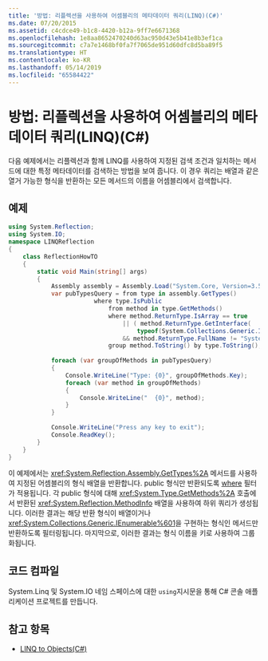 ```yaml
---
title: '방법: 리플렉션을 사용하여 어셈블리의 메타데이터 쿼리(LINQ)(C#)'
ms.date: 07/20/2015
ms.assetid: c4cdce49-b1c8-4420-b12a-9ff7e6671368
ms.openlocfilehash: 1e8aa8652470240d63ac950d43e5b41e8b3ef1ca
ms.sourcegitcommit: c7a7e1468bf0fa7f7065de951d60dfc8d5ba89f5
ms.translationtype: HT
ms.contentlocale: ko-KR
ms.lasthandoff: 05/14/2019
ms.locfileid: "65584422"
---
```

# <a name="how-to-query-an-assemblys-metadata-with-reflection-linq-c"></a>방법: 리플렉션을 사용하여 어셈블리의 메타데이터 쿼리(LINQ)(C#)
다음 예제에서는 리플렉션과 함께 LINQ를 사용하여 지정된 검색 조건과 일치하는 메서드에 대한 특정 메타데이터를 검색하는 방법을 보여 줍니다. 이 경우 쿼리는 배열과 같은 열거 가능한 형식을 반환하는 모든 메서드의 이름을 어셈블리에서 검색합니다.  
  
## <a name="example"></a>예제  
  
```csharp  
using System.Reflection;  
using System.IO;  
namespace LINQReflection  
{  
    class ReflectionHowTO  
    {  
        static void Main(string[] args)  
        {  
            Assembly assembly = Assembly.Load("System.Core, Version=3.5.0.0, Culture=neutral, PublicKeyToken= b77a5c561934e089");  
            var pubTypesQuery = from type in assembly.GetTypes()  
                        where type.IsPublic  
                            from method in type.GetMethods()  
                            where method.ReturnType.IsArray == true   
                                || ( method.ReturnType.GetInterface(  
                                    typeof(System.Collections.Generic.IEnumerable<>).FullName ) != null  
                                && method.ReturnType.FullName != "System.String" )  
                            group method.ToString() by type.ToString();  
  
            foreach (var groupOfMethods in pubTypesQuery)  
            {  
                Console.WriteLine("Type: {0}", groupOfMethods.Key);  
                foreach (var method in groupOfMethods)  
                {  
                    Console.WriteLine("  {0}", method);  
                }  
            }  
  
            Console.WriteLine("Press any key to exit");  
            Console.ReadKey();  
        }  
    }    
}  
```  
  
 이 예제에서는 <xref:System.Reflection.Assembly.GetTypes%2A> 메서드를 사용하여 지정된 어셈블리의 형식 배열을 반환합니다. public 형식만 반환되도록 [where](../../../../csharp/language-reference/keywords/where-clause.md) 필터가 적용됩니다. 각 public 형식에 대해 <xref:System.Type.GetMethods%2A> 호출에서 반환된 <xref:System.Reflection.MethodInfo> 배열을 사용하여 하위 쿼리가 생성됩니다. 이러한 결과는 해당 반환 형식이 배열이거나 <xref:System.Collections.Generic.IEnumerable%601>을 구현하는 형식인 메서드만 반환하도록 필터링됩니다. 마지막으로, 이러한 결과는 형식 이름을 키로 사용하여 그룹화됩니다.  
  
## <a name="compiling-the-code"></a>코드 컴파일  
 System.Linq 및 System.IO 네임 스페이스에 대한 `using`지시문을 통해 C# 콘솔 애플리케이션 프로젝트를 만듭니다.  
  
## <a name="see-also"></a>참고 항목

- [LINQ to Objects(C#)](../../../../csharp/programming-guide/concepts/linq/linq-to-objects.md)
